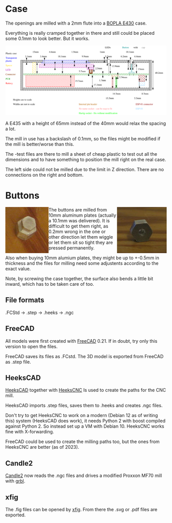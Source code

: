 # Case

The openings are milled with a 2mm flute into a [BOPLA E430](https://www.bopla.de/en/enclosure-technology/element-universal/enclosure-6) case.

Everything is really cramped together in there and still could be placed some 0.1mm to look better. But it works.

![alt text](heights-bopla-E430.svg "Graphic of heights in the case")

A E435 with a height of 65mm instead of the 40mm would relax the spacing a lot.

The mill in use has a backslash of 0.1mm, so the files might be modified if the mill is better/worse than this.

The -test files are there to mill a sheet of cheap plastic to test out all the dimensions and to have something to position the mill right on the real case.

The left side could not be milled due to the limit in Z direction. There are no connections on the right and bottom.

# Buttons
<img align="left" src="../img/button-top.jpg" alt="Aluminum button top">
<img align="right" src="../img/button-bottom.jpg" alt="Aluminum button bottom">

The buttons are milled from 10mm aluminum plates (actually a 10.1mm was delivered).
It is difficult to get them right, as 0.2mm wrong in the one or other direction let them wiggle or let them sit so tight they are pressed permanently.

Also when buying 10mm alumium plates, they might be up to +-0.5mm in thickness and the files for milling need some adjustents according to the exact value.

Note, by screwing the case together, the surface also bends a little bit inward, which has to be taken care of too.


## File formats

.FCStd -> .step -> .heeks -> .ngc

## FreeCAD
All models were first created with [FreeCAD](https://www.freecad.org/) 0.21. If in doubt, try only this version to open the files.

FreeCAD saves its files as .FCstd. The 3D model is exported from FreeCAD as .step file.

## HeeksCAD
[HeeksCAD](https://github.com/Heeks/heekscad) together with [HeeksCNC](https://github.com/Heeks/heekscnc) Is used to create the paths for the CNC mill.

HeeksCAD imports .step files, saves them to .heeks and creates .ngc files.

Don't try to get HeeksCNC to work on a modern (Debian 12 as of writing this) system (HeeksCAD does work), it needs Python 2 with boost compiled against Python 2.
So instead set up a VM with Debian 10. HeeksCNC works fine with X-forwarding.

FreeCAD could be used to create the milling paths too, but the ones from HeeksCNC are better (as of 2023).

## Candle2

[Candle2](https://github.com/Schildkroet/Candle2) now reads the .ngc files and drives a modified Proxxon MF70 mill with [grbl](https://github.com/grbl/grbl).

## xfig

The .fig files can be opened by [xfig](https://mcj.sourceforge.net/). From there the .svg or .pdf files are exported.